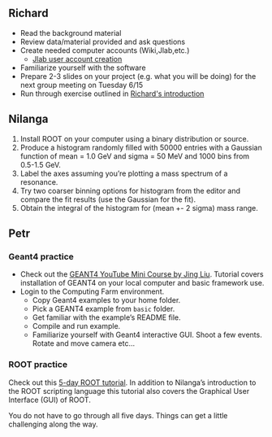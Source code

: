 ## Richard
* Read the background material
* Review data/material provided and ask questions
* Create needed computer accounts (Wiki,Jlab,etc.)
    * [Jlab user account creation](https://misportal.jlab.org/jlabAccess/)
* Familiarize yourself with the software
* Prepare 2-3 slides on your project (e.g. what you will be doing) for the next group meeting on Tuesday 6/15
* Run through exercise outlined in [Richard's introduction]((weekly_work/6_1_2021/talks/Richard_py_intro.ipynb))

## Nilanga
1. Install ROOT on your computer using a binary distribution or source.
2. Produce a histogram randomly filled with 50000 entries with a Gaussian function of mean = 1.0 GeV and sigma = 50 MeV and 1000 bins from 0.5-1.5 GeV.
3. Label the axes assuming you’re plotting a mass spectrum of a resonance.
4. Try two coarser binning options for histogram from the editor and
compare the fit results (use the Gaussian for the fit).
5. Obtain the integral of the histogram for (mean +- 2 sigma) mass range.

## Petr
### Geant4 practice
* Check out the [GEANT4 YouTube Mini Course by Jing Liu](https://www.youtube.com/c/PhysinoXyz/about). Tutorial covers installation of GEANT4 on your local computer and basic framework use.
* Login to the Computing Farm environment.
    * Copy Geant4 examples to your home folder.
    * Pick a GEANT4 example from `basic` folder.
    * Get familiar with the example’s README file. 
    * Compile and run example.
    * Familiarize yourself with Geant4 interactive GUI. Shoot a few events. Rotate and move camera etc...

### ROOT practice
Check out this [5-day ROOT tutorial](https://www.lpc-caen.in2p3.fr/root/Formation/en/). In addition to Nilanga’s introduction to the ROOT scripting language this tutorial also covers the Graphical User Interface (GUI) of ROOT.

You do not have to go through all five days. Things can get a little challenging along the way.
